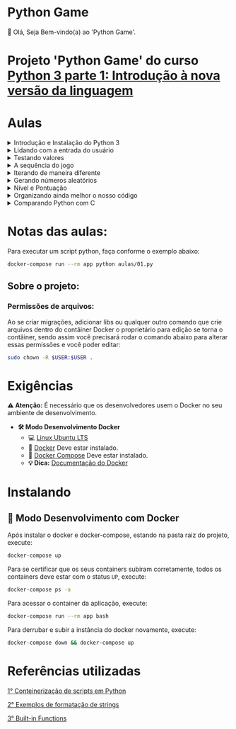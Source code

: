 # Python Game

👋 Olá, Seja Bem-vindo(a) ao 'Python Game'.

# Projeto 'Python Game' do curso [Python 3 parte 1: Introdução à nova versão da linguagem](https://cursos.alura.com.br/course/python-3-introducao-a-nova-versao-da-linguagem)

# Aulas

<details>
    <summary>Introdução e Instalação do Python 3</summary>
    <ul>
        <li>Introdução</li>
        <li>Instalando o Python no Windows</li>
        <li>Instalando em outras plataformas</li>
        <li>Usar o Python sem instalá-lo</li>
        <li>Função print e variáveis</li>
        <li>Imprimindo uma mensagem na tela</li>
        <li>Personalizando a saída</li>
        <li>Imprimindo datas</li>
        <li>Tipagem do Python</li>
        <li>Qual o tipo da variável?</li>
        <li>Tipagem de variáveis</li>
        <li>Para saber mais: Snake_Case</li>
    <ul>
</details>

<details>
    <summary>Lidando com a entrada do usuário</summary>
    <ul>
        <li>Instalando e conhecendo o PyCharm</li>
        <li>Mão na massa: Primeiro projeto com PyCharm</li>
        <li>Comparando variáveis</li>
        <li>Impossível acertar o número</li>
        <li>Onde foi que ela errou?</li>
        <li>Comparação estranha</li>
        <li>O resultado da soma é...</li>
        <li>E o resultado agora?</li>
        <li>Diferenças entre o Python 2 e o Python 3</li>
        <li>Python 2 vs Python 3 - #1</li>
        <li>Python 2 vs Python 3 - #2</li>
        <li>Para saber mais: JavaScript vs Python</li>
        <li>Arquivos do projeto atual</li>
    <ul>
</details>

<details>
    <summary>Testando valores</summary>
    <ul>
        <li>A condição elif</li>
        <li>Faixa Etária</li>
        <li>Faixa Etária - Variáveis</li>
        <li>If..else. e nada funciona!</li>
        <li>Mão na massa: Dando dicas</li>
        <li>Qual é o tipo?</li>
        <li>Para saber mais: if sem ou com parênteses?</li>
        <li>Arquivos do projeto atual</li>
    <ul>
</details>

<details>
    <summary>A sequência do jogo</summary>
    <ul>
        <li>O laço com while</li>
        <li>Resultado do programa</li>
        <li>if e while</li>
        <li>Formatação de strings</li>
        <li>Testando formatação</li>
        <li>Mão na massa: Usando while</li>
        <li>Arquivos do projeto atual</li>
    <ul>
</details>

<details>
    <summary>Iterando de maneira diferente</summary>
    <ul>
        <li>O laço com for</li>
        <li>De while para for</li>
        <li>De while para for #2</li>
        <li>Encerrando a interação e o loop</li>
        <li>break e continue</li>
        <li>while com break</li>
        <li>for com continue</li>
        <li>Mão na massa: Usando for</li>
        <li>Para saber mais: Formatação de strings</li>
        <li>Adaptando o Padrão Americano</li>
        <li>O resultado da interpolação</li>
        <li>Interpolação - Python 2 vs Python 3</li>
        <li>Arquivos do projeto atual</li>
    <ul>
</details>

<details>
    <summary>Gerando números aleatórios</summary>
    <ul>
        <li>Gerando e arredondando um número aleatório</li>
        <li>Importar módulo</li>
        <li>Definindo um intervalo para a geração de números aleatórios</li>
        <li>O menor e o maior</li>
        <li>Múltiplos aleatórios</li>
        <li>O grande sorteio</li>
        <li>Mão na massa: Número secreto aleátorio</li>
        <li>Para saber mais: Pseudo-Random</li>
        <li>Arquivos do projeto atual</li>
    <ul>
</details>

<details>
    <summary>Nível e Pontuação</summary>
    <ul>
        <li>Adicionando níveis ao jogo</li>
        <li>Definindo uma pontuação para o usuário</li>
        <li>Funções built-in</li>
        <li>Dividindo pontos</li>
        <li>Mão na massa: Níveis e Pontuação</li>
        <li>Para saber mais: arredondar no Python 2 e no Python 3</li>
        <li>Para saber mais: Divisão de float e integer</li>
        <li>Arquivos do projeto atual</li>
    <ul>
</details>

<details>
    <summary>Organizando ainda melhor o nosso código</summary>
    <ul>
        <li>Importando arquivos dentro de outros</li>
        <li>Criando funções para os nossos jogos</li>
        <li>Declarando funções</li>
        <li>Importação de módulo</li>
        <li>Importação de módulo, mas um pouco diferente</li>
        <li>Diferenciando um arquivo executado de um importado</li>
        <li>Um módulo pode se chamar automaticamente?</li>
        <li>Mão na massa: Modularizando o jogo</li>
        <li>Download do jogo</li>
        <li>Arquivos do projeto atual</li>
    <ul>
</details>

<details>
    <summary>Comparando Python com C</summary>
    <ul>
        <li>Python vs C</li>
        <li>Interpretado vs Compilado</li>
        <li>Python é interpretado ou compilado?</li>
        <li>Download e considerações finais</li>
    <ul>
</details>

# Notas das aulas:

Para executar um script python, faça conforme o exemplo abaixo:
```sh
docker-compose run --rm app python aulas/01.py
```

## Sobre o projeto:

### Permissões de arquivos:

Ao se criar migrações, adicionar libs ou qualquer outro comando que crie arquivos dentro do contâiner Docker o proprietário para edição se torna o contâiner, sendo assim você precisará rodar o comando abaixo para alterar essas permissões e você poder editar:

```sh
sudo chown -R $USER:$USER .
```

# Exigências

**:warning: Atenção:** É necessário que os desenvolvedores usem o Docker no seu ambiente de desenvolvimento.

- **🛠 Modo Desenvolvimento Docker**
    - :computer: [Linux Ubuntu LTS](https://ubuntu.com/download/desktop)
    - 🐳 [Docker](https://docs.docker.com/engine/installation/) Deve estar instalado.
    - 🐳 [Docker Compose](https://docs.docker.com/compose/) Deve estar instalado.
    - **💡 Dica:** [Documentação do Docker](https://docs.docker.com/)

# Instalando

## 🐳 Modo Desenvolvimento com Docker

Após instalar o docker e docker-compose, estando na pasta raiz do projeto, execute:

```sh
docker-compose up
```

Para se certificar que os seus containers subiram corretamente, todos os containers deve estar com o status `UP`, execute:

```sh
docker-compose ps -a
```

Para acessar o container da aplicação, execute:

```sh
docker-compose run --rm app bash
```

Para derrubar e subir a instância do docker novamente, execute:

```sh
docker-compose down && docker-compose up
```

# Referências utilizadas

[1° Conteinerização de scripts em Python](https://github.com/claudimf/containerized_python)

[2° Exemplos de formatação de strings](https://docs.python.org/3/library/string.html#formatexamples)

[3° Built-in Functions](https://docs.python.org/3/library/functions.html)